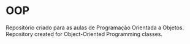 # OOP
Repositório criado para as aulas de Programação Orientada a Objetos.
Repository created for Object-Oriented Programming classes.
